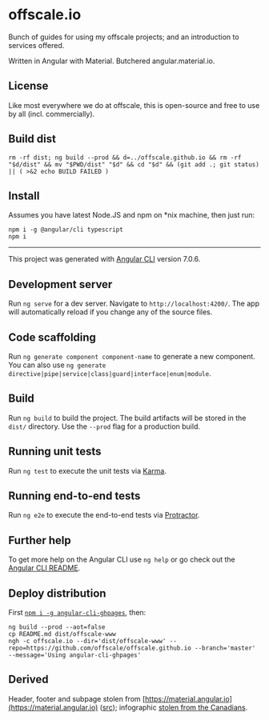 offscale.io
===========
Bunch of guides for using my offscale projects; and an introduction to services offered.

Written in Angular with Material. Butchered angular.material.io.

## License
Like most everywhere we do at offscale, this is open-source and free to use by all (incl. commercially).

## Build dist

    rm -rf dist; ng build --prod && d=../offscale.github.io && rm -rf "$d/dist" && mv "$PWD/dist" "$d" && cd "$d" && (git add .; git status) || ( >&2 echo BUILD FAILED )

## Install

Assumes you have latest Node.JS and npm on *nix machine, then just run:

    npm i -g @angular/cli typescript
    npm i

---

This project was generated with [Angular CLI](https://github.com/angular/angular-cli) version 7.0.6.

## Development server

Run `ng serve` for a dev server. Navigate to `http://localhost:4200/`. The app will automatically reload if you change any of the source files.

## Code scaffolding

Run `ng generate component component-name` to generate a new component. You can also use `ng generate directive|pipe|service|class|guard|interface|enum|module`.

## Build

Run `ng build` to build the project. The build artifacts will be stored in the `dist/` directory. Use the `--prod` flag for a production build.

## Running unit tests

Run `ng test` to execute the unit tests via [Karma](https://karma-runner.github.io).

## Running end-to-end tests

Run `ng e2e` to execute the end-to-end tests via [Protractor](http://www.protractortest.org/).

## Further help

To get more help on the Angular CLI use `ng help` or go check out the [Angular CLI README](https://github.com/angular/angular-cli/blob/master/README.md).

## Deploy distribution
First [`npm i -g angular-cli-ghpages`](https://github.com/angular-schule/angular-cli-ghpages), then:

    ng build --prod --aot=false
    cp README.md dist/offscale-www
    ngh -c offscale.io --dir='dist/offscale-www' --repo=https://github.com/offscale/offscale.github.io --branch='master' --message='Using angular-cli-ghpages'

## Derived

Header, footer and subpage stolen from [https://material.angular.io](https://material.angular.io) ([src](https://github.com/angular/material.angular.io)); infographic [stolen from the Canadians](https://github.com/bcgov/interactive-infographic).
